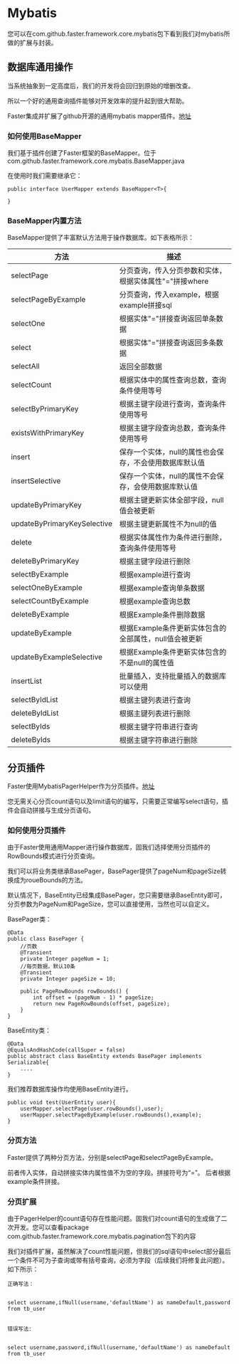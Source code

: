 # Mybatis

您可以在com.github.faster.framework.core.mybatis包下看到我们对mybatis所做的扩展与封装。



## 数据库通用操作

当系统抽象到一定高度后，我们的开发将会回归到原始的增删改查。

所以一个好的通用查询插件能够对开发效率的提升起到很大帮助。

Faster集成并扩展了github开源的通用mybatis mapper插件。[地址](https://github.com/abel533/Mapper)

### 如何使用BaseMapper

我们基于插件创建了Faster框架的BaseMapper。位于com.github.faster.framework.core.mybatis.BaseMapper.java

在使用时我们需要继承它：


```
public interface UserMapper extends BaseMapper<T>{

}
```

### BaseMapper内置方法

BaseMapper提供了丰富默认方法用于操作数据库。如下表格所示：

方法|描述
---|---
selectPage|分页查询，传入分页参数和实体，根据实体属性"="拼接where
selectPageByExample|分页查询，传入example，根据example拼接sql
selectOne|根据实体"="拼接查询返回单条数据
select|根据实体"="拼接查询返回多条数据
selectAll|返回全部数据
selectCount|根据实体中的属性查询总数，查询条件使用等号
selectByPrimaryKey|根据主键字段进行查询，查询条件使用等号
existsWithPrimaryKey|根据主键字段查询总数，查询条件使用等号
insert|保存一个实体，null的属性也会保存，不会使用数据库默认值
insertSelective|保存一个实体，null的属性不会保存，会使用数据库默认值
updateByPrimaryKey|根据主键更新实体全部字段，null值会被更新
updateByPrimaryKeySelective|根据主键更新属性不为null的值
delete|根据实体属性作为条件进行删除，查询条件使用等号
deleteByPrimaryKey|根据主键字段进行删除
selectByExample|根据example进行查询
selectOneByExample|根据example查询单条数据
selectCountByExample|根据example查询总数
deleteByExample|根据Example条件删除数据
updateByExample|根据Example条件更新实体包含的全部属性，null值会被更新
updateByExampleSelective|根据Example条件更新实体包含的不是null的属性值
insertList|批量插入，支持批量插入的数据库可以使用
selectByIdList|根据主键列表进行查询
deleteByIdList|根据主键列表进行删除
selectByIds|根据主键字符串进行查询
deleteByIds|根据主键字符串进行删除



## 分页插件
Faster使用MybatisPagerHelper作为分页插件。[地址](https://github.com/pagehelper/Mybatis-PageHelper)

您无需关心分页count语句以及limit语句的编写，只需要正常编写select语句，插件会自动拼接与生成分页语句。

### 如何使用分页插件

由于Faster使用通用Mapper进行操作数据库，固我们选择使用分页插件的RowBounds模式进行分页查询。

我们可以将业务类继承BasePager，BasePager提供了pageNum和pageSize转换成为roueBounds的方法。

默认情况下，BaseEntity已经集成BasePager，您只需要继承BaseEntity即可，分页参数为PageNum和PageSize，您可以直接使用，当然也可以自定义。

BasePager类：

```
@Data
public class BasePager {
    //页数
    @Transient
    private Integer pageNum = 1;
    //每页数据，默认10条
    @Transient
    private Integer pageSize = 10;

    public PageRowBounds rowBounds() {
        int offset = (pageNum - 1) * pageSize;
        return new PageRowBounds(offset, pageSize);
    }
}

```

BaseEntity类：

```
@Data
@EqualsAndHashCode(callSuper = false)
public abstract class BaseEntity extends BasePager implements Serializable{
    ....
}
```

我们推荐数据库操作均使用BaseEntity进行。


```
public void test(UserEntity user){
    userMapper.selectPage(user.rowBounds(),user);
    userMapper.selectPageByExample(user.rowBounds(),example);
}
```

### 分页方法

Faster提供了两种分页方法，分别是selectPage和selectPageByExample。

前者传入实体，自动拼接实体内属性值不为空的字段。拼接符号为“=”。
后者根据example条件拼接。

### 分页扩展

由于PagerHelper的count语句存在性能问题。固我们对count语句的生成做了二次开发。您可以查看package com.github.faster.framework.core.mybatis.pagination包下的内容

我们对插件扩展，虽然解决了count性能问题，但我们的sql语句中select部分最后一个条件不可为子查询或带有括号查询，必须为字段（后续我们将修复此问题）。如下所示：

    正确写法：

    
    select username,ifNull(username,'defaultName') as nameDefault,password from tb_user
    

    错误写法:

    
    select username,password,ifNull(username,'defaultName') as nameDefault from tb_user
    